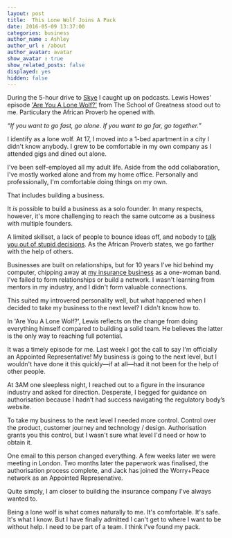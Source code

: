 ```yaml
---
layout: post
title:  This Lone Wolf Joins A Pack
date: 2016-05-09 13:37:00
categories: business
author_name : Ashley
author_url : /about
author_avatar: avatar
show_avatar : true
show_related_posts: false
displayed: yes
hidden: false
---
```

During the 5-hour drive to <a href="https://www.instagram.com/p/BFGONzHrXZY/?taken-by=ashleybaxter">Skye</a> I caught up on podcasts. Lewis Howes' episode <a href="http://lewishowes.com/podcast/lone-wolf/">'Are You A Lone Wolf?'</a> from The School of Greatness stood out to me. Particulary the African Proverb he opened with.

_“If you want to go fast, go alone. If you want to go far, go together.”_ 

I identify as a lone wolf. At 17, I moved into a 1-bed apartment in a city I didn't know anybody. I grew to be comfortable in my own company as I attended gigs and dined out alone.

I've been self-employed all my adult life. Aside from the odd collaboration, I've mostly worked alone and from my home office. Personally and professionally, I'm comfortable doing things on my own.

That includes building a business.

It _is_ possible to build a business as a solo founder. In many respects, however, it's more challenging to reach the same outcome as a business with multiple founders.

A limited skillset, a lack of people to bounce ideas off, and nobody to <a href="http://www.paulgraham.com/startupmistakes.html">talk you out of stupid decisions</a>. As the African Proverb states, we go farther with the help of others.

Businesses are built on relationships, but for 10 years I've hid behind my computer, chipping away at <a href="http://insurancebyjack.co.uk">my insurance business</a> as a one-woman band. I've failed to form relationships or build a network. I wasn't learning from mentors in my industry, and I didn't form valuable connections.

This suited my introvered personality well, but what happened when I decided to take my business to the next level? I didn't know how to.

In 'Are You A Lone Wolf?', Lewis reflects on the change from doing everything himself compared to building a solid team. He believes the latter is the only way to reaching full potential.

It was a timely episode for me. Last week I got the call to say I'm officially an Appointed Representative! My business _is_ going to the next level, but I wouldn't have done it this quickly—if at all—had it not been for the help of other people.

At 3AM one sleepless night, I reached out to a figure in the insurance industry and asked for direction. Desperate, I begged for guidance on authorisation because I hadn’t had success navigating the regulatory body’s website.

To take my business to the next level I needed more control. Control over the product, customer journey and technology / design. Authorisation grants you this control, but I wasn't sure what level I'd need or how to obtain it.

One email to this person changed everything. A few weeks later we were meeting in London. Two months later the paperwork was finalised, the authorisation process complete, and Jack has joined the Worry+Peace network as an Appointed Represenative.

Quite simply, I am closer to building the insurance company I've always wanted to.

Being a lone wolf is what comes naturally to me. It's comfortable. It's safe. It's what I know. But I have finally admitted I can't get to where I want to be without help. I need to be part of a team. I think I've found my pack.

